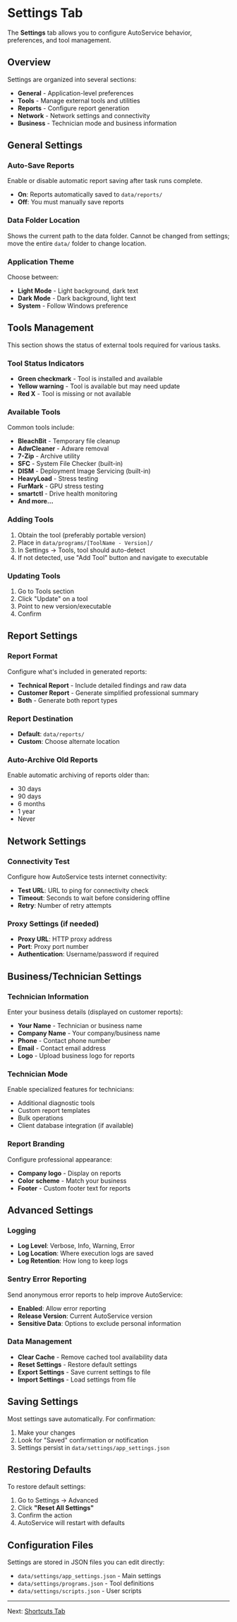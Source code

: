 # Settings Tab

The **Settings** tab allows you to configure AutoService behavior, preferences, and tool management.

## Overview

Settings are organized into several sections:

- **General** - Application-level preferences
- **Tools** - Manage external tools and utilities
- **Reports** - Configure report generation
- **Network** - Network settings and connectivity
- **Business** - Technician mode and business information

## General Settings

### Auto-Save Reports

Enable or disable automatic report saving after task runs complete.

- **On**: Reports automatically saved to `data/reports/`
- **Off**: You must manually save reports

### Data Folder Location

Shows the current path to the data folder. Cannot be changed from settings; move the entire `data/` folder to change location.

### Application Theme

Choose between:

- **Light Mode** - Light background, dark text
- **Dark Mode** - Dark background, light text
- **System** - Follow Windows preference

## Tools Management

This section shows the status of external tools required for various tasks.

### Tool Status Indicators

- **Green checkmark** - Tool is installed and available
- **Yellow warning** - Tool is available but may need update
- **Red X** - Tool is missing or not available

### Available Tools

Common tools include:

- **BleachBit** - Temporary file cleanup
- **AdwCleaner** - Adware removal
- **7-Zip** - Archive utility
- **SFC** - System File Checker (built-in)
- **DISM** - Deployment Image Servicing (built-in)
- **HeavyLoad** - Stress testing
- **FurMark** - GPU stress testing
- **smartctl** - Drive health monitoring
- **And more...**

### Adding Tools

1. Obtain the tool (preferably portable version)
2. Place in `data/programs/[ToolName - Version]/`
3. In Settings → Tools, tool should auto-detect
4. If not detected, use "Add Tool" button and navigate to executable

### Updating Tools

1. Go to Tools section
2. Click "Update" on a tool
3. Point to new version/executable
4. Confirm

## Report Settings

### Report Format

Configure what's included in generated reports:

- **Technical Report** - Include detailed findings and raw data
- **Customer Report** - Generate simplified professional summary
- **Both** - Generate both report types

### Report Destination

- **Default**: `data/reports/`
- **Custom**: Choose alternate location

### Auto-Archive Old Reports

Enable automatic archiving of reports older than:

- 30 days
- 90 days
- 6 months
- 1 year
- Never

## Network Settings

### Connectivity Test

Configure how AutoService tests internet connectivity:

- **Test URL**: URL to ping for connectivity check
- **Timeout**: Seconds to wait before considering offline
- **Retry**: Number of retry attempts

### Proxy Settings (if needed)

- **Proxy URL**: HTTP proxy address
- **Port**: Proxy port number
- **Authentication**: Username/password if required

## Business/Technician Settings

### Technician Information

Enter your business details (displayed on customer reports):

- **Your Name** - Technician or business name
- **Company Name** - Your company/business name
- **Phone** - Contact phone number
- **Email** - Contact email address
- **Logo** - Upload business logo for reports

### Technician Mode

Enable specialized features for technicians:

- Additional diagnostic tools
- Custom report templates
- Bulk operations
- Client database integration (if available)

### Report Branding

Configure professional appearance:

- **Company logo** - Display on reports
- **Color scheme** - Match your business
- **Footer** - Custom footer text for reports

## Advanced Settings

### Logging

- **Log Level**: Verbose, Info, Warning, Error
- **Log Location**: Where execution logs are saved
- **Log Retention**: How long to keep logs

### Sentry Error Reporting

Send anonymous error reports to help improve AutoService:

- **Enabled**: Allow error reporting
- **Release Version**: Current AutoService version
- **Sensitive Data**: Options to exclude personal information

### Data Management

- **Clear Cache** - Remove cached tool availability data
- **Reset Settings** - Restore default settings
- **Export Settings** - Save current settings to file
- **Import Settings** - Load settings from file

## Saving Settings

Most settings save automatically. For confirmation:

1. Make your changes
2. Look for "Saved" confirmation or notification
3. Settings persist in `data/settings/app_settings.json`

## Restoring Defaults

To restore default settings:

1. Go to Settings → Advanced
2. Click **"Reset All Settings"**
3. Confirm the action
4. AutoService will restart with defaults

## Configuration Files

Settings are stored in JSON files you can edit directly:

- `data/settings/app_settings.json` - Main settings
- `data/settings/programs.json` - Tool definitions
- `data/settings/scripts.json` - User scripts

---

Next: [Shortcuts Tab](shortcuts-tab.md)
